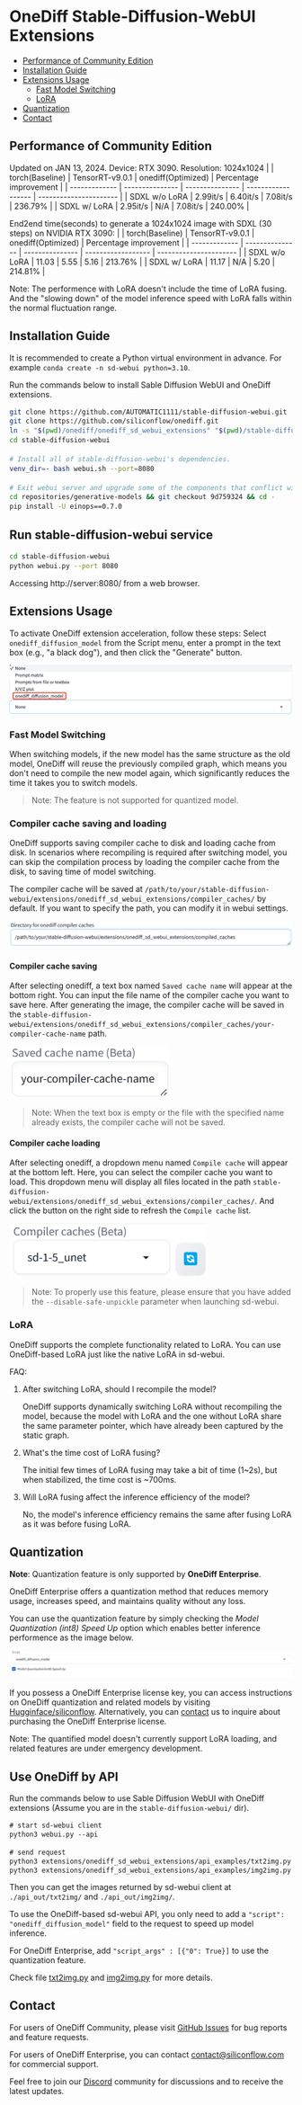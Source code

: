 # OneDiff Stable-Diffusion-WebUI Extensions

- [Performance of Community Edition](#performance-of-community-edition)
- [Installation Guide](#installation-guide)
- [Extensions Usage](#extensions-usage)
    - [Fast Model Switching](#fast-model-switching)
    - [LoRA](#lora)
- [Quantization](#quantization)
- [Contact](#contact)

## Performance of Community Edition

Updated on JAN 13, 2024. Device: RTX 3090. Resolution: 1024x1024
|               | torch(Baseline) | TensorRT-v9.0.1 | onediff(Optimized) | Percentage improvement |
| ------------- | --------------- | --------------- | ------------------ | ---------------------- |
| SDXL w/o LoRA | 2.99it/s        | 6.40it/s        | 7.08it/s           | 236.79%                |
| SDXL w/  LoRA | 2.95it/s        | N/A             | 7.08it/s           | 240.00%                |

End2end time(seconds) to generate a 1024x1024 image with SDXL (30 steps) on NVIDIA RTX 3090:
|               | torch(Baseline) | TensorRT-v9.0.1 | onediff(Optimized) | Percentage improvement |
| ------------- | --------------- | --------------- | ------------------ | ---------------------- |
| SDXL w/o LoRA | 11.03           | 5.55            | 5.16               | 213.76%                |
| SDXL w/  LoRA | 11.17           | N/A             | 5.20               | 214.81%                |

Note: The performence with LoRA doesn't include the time of LoRA fusing. And the "slowing down" of the model inference speed with LoRA falls within the normal fluctuation range.


## Installation Guide

It is recommended to create a Python virtual environment in advance. For example `conda create -n sd-webui python=3.10`.

Run the commands below to install Sable Diffusion WebUI and OneDiff extensions.

```bash
git clone https://github.com/AUTOMATIC1111/stable-diffusion-webui.git
git clone https://github.com/siliconflow/onediff.git
ln -s "$(pwd)/onediff/onediff_sd_webui_extensions" "$(pwd)/stable-diffusion-webui/extensions/onediff_sd_webui_extensions"
cd stable-diffusion-webui

# Install all of stable-diffusion-webui's dependencies.
venv_dir=- bash webui.sh --port=8080

# Exit webui server and upgrade some of the components that conflict with onediff.
cd repositories/generative-models && git checkout 9d759324 && cd -
pip install -U einops==0.7.0
```

## Run stable-diffusion-webui service

```bash
cd stable-diffusion-webui
python webui.py --port 8080
```

Accessing http://server:8080/ from a web browser.

## Extensions Usage

To activate OneDiff extension acceleration, follow these steps: 
Select `onediff_diffusion_model` from the Script menu, enter a prompt in the text box (e.g., "a black dog"), and then click the "Generate" button.

![onediff_script](images/onediff_script.jpg)

### Fast Model Switching

When switching models, if the new model has the same structure as the old model, OneDiff will reuse the previously compiled graph, which means you don't need to compile the new model again, which significantly reduces the time it takes you to switch models.

> Note: The feature is not supported for quantized model.


### Compiler cache saving and loading

OneDiff supports saving compiler cache to disk and loading cache from disk. In scenarios where recompiling is required after switching model, you can skip the compilation process by loading the compiler cache from the disk, to saving time of model switching.

The compiler cache will be saved at `/path/to/your/stable-diffusion-webui/extensions/onediff_sd_webui_extensions/compiler_caches/` by default. If you want to specify the path, you can modify it in webui settings.

![Path to save compiler cache in Settings](./images/setting_dir_of_compiler_cache.png)

#### Compiler cache saving

After selecting onediff, a text box named `Saved cache name` will appear at the bottom right. You can input the file name of the compiler cache you want to save here. After generating the image, the compiler cache will be saved in the `stable-diffusion-webui/extensions/onediff_sd_webui_extensions/compiler_caches/your-compiler-cache-name` path.

![Compiler caches](./images/saved_cache_name.png)


> Note: When the text box is empty or the file with the specified name already exists, the compiler cache will not be saved.


#### Compiler cache loading

After selecting onediff, a dropdown menu named `Compile cache` will appear at the bottom left. Here, you can select the compiler cache you want to load. This dropdown menu will display all files located in the path `stable-diffusion-webui/extensions/onediff_sd_webui_extensions/compiler_caches/`. And click the button on the right side to refresh the `Compile cache` list.

![Compiler cache loading](./images/compiler_caches.png)

> Note: To properly use this feature, please ensure that you have added the `--disable-safe-unpickle` parameter when launching sd-webui.

### LoRA

OneDiff supports the complete functionality related to LoRA. You can use OneDiff-based LoRA just like the native LoRA in sd-webui.

FAQ:

1. After switching LoRA, should I recompile the model?

    OneDiff supports dynamically switching LoRA without  recompiling the model, because the model with LoRA and the one without LoRA share the same parameter pointer, which have already been captured by the static graph.

2. What's the time cost of LoRA fusing?

    The initial few times of LoRA fusing may take a bit of time (1~2s), but when stabilized, the time cost is ~700ms.

3. Will LoRA fusing affect the inference efficiency of the model?

    No, the model's inference efficiency remains the same after fusing LoRA as it was before fusing LoRA.

## Quantization

**Note**: Quantization feature is only supported by **OneDiff Enterprise**.

OneDiff Enterprise offers a quantization method that reduces memory usage, increases speed, and maintains quality without any loss.

You can use the quantization feature by simply checking the *Model Quantization (int8) Speed Up* option which enables better inference performence as the image below.

![Model Quantization](images/model_quant.jpg)

If you possess a OneDiff Enterprise license key, you can access instructions on OneDiff quantization and related models by visiting [Hugginface/siliconflow](https://huggingface.co/siliconflow). Alternatively, you can [contact](#contact) us to inquire about purchasing the OneDiff Enterprise license.

Note: The quantified model doesn't currently support LoRA loading, and related features are under emergency development.

## Use OneDiff by API

Run the commands below to use Sable Diffusion WebUI with OneDiff extensions (Assume you are in the `stable-diffusion-webui/` dir).

```
# start sd-webui client
python3 webui.py --api

# send request
python3 extensions/onediff_sd_webui_extensions/api_examples/txt2img.py
python3 extensions/onediff_sd_webui_extensions/api_examples/img2img.py
```

Then you can get the images returned by sd-webui client at `./api_out/txt2img/` and `./api_out/img2img/`.

To use the OneDiff-based sd-webui API, you only need to add a `"script": "onediff_diffusion_model"` field to the request to speed up model inference.

For OneDiff Enterprise, add `"script_args" : [{"0": True}]` to use the quantization feature.

Check file [txt2img.py](./api_examples/txt2img.py) and [img2img.py](./api_examples/img2img.py) for more details.

## Contact

For users of OneDiff Community, please visit [GitHub Issues](https://github.com/siliconflow/onediff/issues) for bug reports and feature requests.

For users of OneDiff Enterprise, you can contact contact@siliconflow.com for commercial support.

Feel free to join our [Discord](https://discord.gg/RKJTjZMcPQ) community for discussions and to receive the latest updates.
